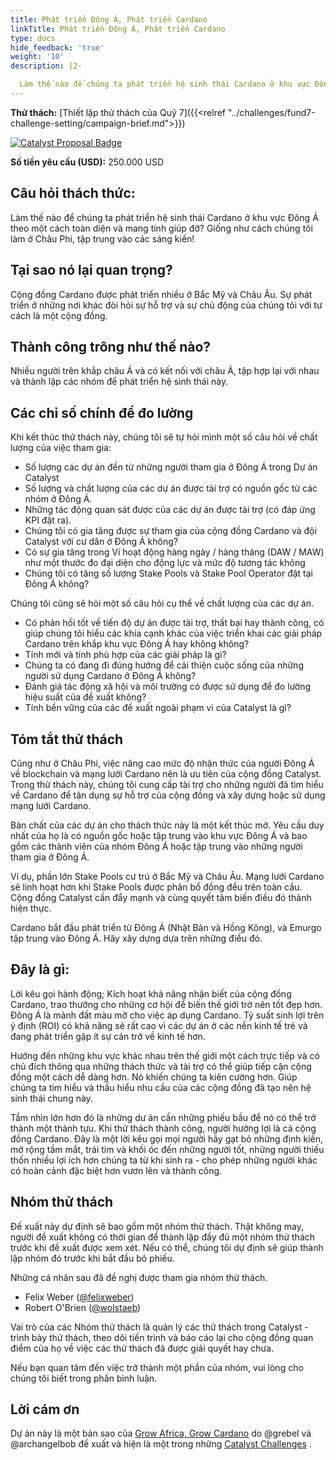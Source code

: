```yaml
---
title: Phát triển Đông Á, Phát triển Cardano
linkTitle: Phát triển Đông Á, Phát triển Cardano
type: docs
hide_feedback: 'true'
weight: '10'
description: |2-

  Làm thế nào để chúng ta phát triển hệ sinh thái Cardano ở khu vực Đông Á theo một cách toàn diện, đa dạng và theo hướng khuyến khích và hỗ trợ? Giống như cách chúng tôi làm ở Châu Phi, tập trung vào các sáng kiến và việc triển khai!
---
```


**Thử thách:** [Thiết lập thử thách của Quỹ 7]({{<relref "../challenges/fund7-challenge-setting/campaign-brief.md">}})

[![Catalyst Proposal Badge](https://img.shields.io/badge/Proposal-Catalyst-blue)](https://cardano.ideascale.com/a/dtd/Grow-Southeast-Asia-Grow-Cardano/367250-48088)

**Số tiền yêu cầu (USD):** 250.000 USD

## Câu hỏi thách thức:

Làm thế nào để chúng ta phát triển hệ sinh thái Cardano ở khu vực Đông Á theo một cách toàn diện và mang tính giúp đỡ? Giống như cách chúng tôi làm ở Châu Phi, tập trung vào các sáng kiến!

## Tại sao nó lại quan trọng?

Cộng đồng Cardano được phát triển nhiều ở Bắc Mỹ và Châu Âu. Sự phát triển ở những nơi khác đòi hỏi sự hỗ trợ và sự chủ động của chúng tôi với tư cách là một cộng đồng.

## Thành công trông như thế nào?

Nhiều người trên khắp châu Á và có kết nối với châu Á, tập hợp lại với nhau và thành lập các nhóm để phát triển hệ sinh thái này.

## Các chỉ số chính để đo lường

Khi kết thúc thử thách này, chúng tôi sẽ tự hỏi mình một số câu hỏi về chất lượng của việc tham gia:

- Số lượng các dự án đến từ những người tham gia ở Đông Á trong Dự án Catalyst
- Số lượng và chất lượng của các dự án được tài trợ có nguồn gốc từ các nhóm ở Đông Á.
- Những tác động quan sát được của các dự án được tài trợ (có đáp ứng KPI đặt ra).
- Chúng tôi có gia tăng được sự tham gia của cộng đồng Cardano và đội Catalyst với cư dân ở Đông Á không?
- Có sự gia tăng trong Ví hoạt động hàng ngày / hàng tháng (DAW / MAW) như một thước đo đại diện cho động lực và mức độ tương tác không
- Chúng tôi có tăng số lượng Stake Pools và Stake Pool Operator đặt tại Đông Á không?

Chúng tôi cũng sẽ hỏi một số câu hỏi cụ thể về chất lượng của các dự án.

- Có phản hồi tốt về tiến độ dự án được tài trợ, thất bại hay thành công, có giúp chúng tôi hiểu các khía cạnh khác của việc triển khai các giải pháp Cardano trên khắp khu vực Đông Á hay không không?
- Tính mới và tính phù hợp của các giải pháp là gì?
- Chúng ta có đang đi đúng hướng để cải thiện cuộc sống của những người sử dụng Cardano ở Đông Á không?
- Đánh giá tác động xã hội và môi trường có được sử dụng để đo lường hiệu suất của đề xuất không?
- Tính bền vững của các đề xuất ngoài phạm vi của Catalyst là gì?

## Tóm tắt thử thách

Cũng như ở Châu Phi, việc nâng cao mức độ nhận thức của người Đông Á về blockchain và mạng lưới Cardano nên là ưu tiên của cộng đồng Catalyst. Trong thử thách này, chúng tôi cung cấp tài trợ cho những người đã tìm hiểu về Cardano để tận dụng sự hỗ trợ của cộng đồng và xây dựng hoặc sử dụng mạng lưới Cardano.

Bản chất của các dự án cho thách thức này là một kết thúc mở. Yêu cầu duy nhất của họ là có nguồn gốc hoặc tập trung vào khu vực Đông Á và bao gồm các thành viên của nhóm Đông Á hoặc tập trung vào những người tham gia ở Đông Á.

Ví dụ, phần lớn Stake Pools cư trú ở Bắc Mỹ và Châu Âu. Mạng lưới Cardano sẽ linh hoạt hơn khi Stake Pools được phân bổ đồng đều trên toàn cầu. Cộng đồng Catalyst cần đẩy mạnh và cùng quyết tâm biến điều đó thành hiện thực.

Cardano bắt đầu phát triển từ Đông Á (Nhật Bản và Hồng Kông), và Emurgo tập trung vào Đông Á. Hãy xây dựng dựa trên những điều đó.

## Đây là gì:

Lời kêu gọi hành động; Kích hoạt khả năng nhận biết của cộng đồng Cardano, trao thưởng cho những cơ hội để biến thế giới trở nên tốt đẹp hơn. Đông Á là mảnh đất màu mỡ cho việc áp dụng Cardano. Tỷ suất sinh lợi trên ý định (ROI) có khả năng sẽ rất cao vì các dự án ở các nền kinh tế trẻ và đang phát triển gặp ít sự cản trở về kinh tế hơn.

Hướng đến những khu vực khác nhau trên thế giới một cách trực tiếp và có chủ đích thông qua những thách thức và tài trợ có thể giúp tiếp cận cộng đồng một cách dễ dàng hơn. Nó khiến chúng ta kiên cường hơn. Giúp chúng ta tìm hiểu và thấu hiểu nhu cầu của các cộng đồng đã tạo nên hệ sinh thái chung này.

Tầm nhìn lớn hơn đó là những dư án cần những phiếu bầu để nó có thể trở thành một thành tựu. Khi thử thách thành công, người hưởng lợi là cả cộng đồng Cardano. Đây là một lời kêu gọi mọi người hãy gạt bỏ những định kiến, mở rộng tầm mắt, trái tim và khối óc đến những người tốt, những người thiếu thốn nhiều lợi ích hơn chúng ta từ khi sinh ra - cho phép những người khác có hoàn cảnh đặc biệt hơn vươn lên và thành công.

## Nhóm thử thách

Đề xuất này dự định sẽ bao gồm một nhóm thử thách. Thật không may, người đề xuất không có thời gian để thành lập đầy đủ một nhóm thử thách trước khi đề xuất được xem xét. Nếu có thể, chúng tôi dự định sẽ giúp thành lập nhóm đó trước khi bắt đầu bỏ phiếu.

Những cá nhân sau đã đề nghị được tham gia nhóm thử thách.

- Felix Weber ([@felixweber](https://cardano.ideascale.com/a/pmd/3077912-48088?))
- Robert O'Brien ([@wolstaeb](https://cardano.ideascale.com/a/pmd/3056857-48088?))

Vai trò của các Nhóm thử thách là quản lý các thử thách trong Catalyst - trình bày thử thách, theo dõi tiến trình và báo cáo lại cho cộng đồng quan điểm của họ về việc các thử thách đã được giải quyết hay chưa.

Nếu bạn quan tâm đến việc trở thành một phần của nhóm, vui lòng cho chúng tôi biết trong phần bình luận.

## Lời cám ơn

Dự án này là một bản sao của [Grow Africa, Grow Cardano](https://cardano.ideascale.com/a/dtd/Grow-Africa-Grow-Cardano/333079-48088) do @grebel và @archangelbob đề xuất và hiện là một trong những [Catalyst Challenges](https://cardano.ideascale.com/a/campaign-home/26108) .
